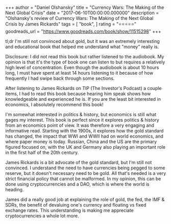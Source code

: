 +++
author = "Daniel Olshansky"
title = "Currency Wars: The Making of the Next Global Crisis"
date = "2017-06-10T00:00:00.000000"
description = "Olshansky's review of Currency Wars: The Making of the Next Global Crisis by James Rickards"
tags = [
    "book",
]
rating = "⭐⭐⭐⭐⭐"
goodreads_url = "https://www.goodreads.com/book/show/11515298"
+++

tl;dr I'm still not convinced about gold, but it was an extremely interesting and educational book that helped me understand what "money" really is.







Disclosure: I did not read this book but rather listened to the audiobook. My opinion is that it's the type of book one can listen to but requires a relatively high level of concentration. Even though the audiobook is about 10 hours long, I must have spent at least 14 hours listening to it because of how frequently I had swipe back through some sections.







After listening to James Rickards on TIP (The Investor's Podcast) a couple items, I had to read this book because hearing him speak shows how knowledgeable and experienced he is. If you are the least bit interested in economics, I absolutely recommend this book!







I'm somewhat interested in politics & history, but economics is still what gages my interest. This book is perfect since it explores politics & history from an economics point of view. It was therefore a very engaging and informative read. Starting with the 1900s, it explores how the gold standard has changed, the impact that WWI and WWII had on world economics, and where paper money is today. Russian, China and the US are the primary figured focused on, with the UK and Germany also playing an important role in the first half of the 20th century.







James Rickards is a bit advocate of the gold standard, but I'm still not convinced. I understand the need to have currencies being pegged to some reserve, but it doesn't necessary need to be gold. All that's needed is a very strict financial policy that cannot be malformed. In my opinion, this can be done using cryptocurrencies and a DAO, which is where the world is heading.







James did a really good job at explaining the role of gold, the fed, the IMF & SDRs, the benefit of devaluing one's currency and floating vs fixed exchange rates. This understanding is making me appreciate cryptocurrencies a whole lot more.
